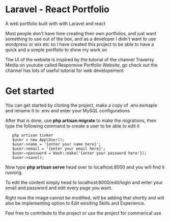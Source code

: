 # Laravel - React Portfolio

A web portfolio built with with Laravel and react

Most people don't have time creating their own portfolios, and just want something to use out of the box, and as a developer I didn't want to use wordpress or wix etc so I have created this project to be able to have a quick and a simple portfolio to show my work on

The UI of the website is inspired by the tutorial of the channel Traversy Media on youtube called Responsive Portfolio Website, go check out the channel has lots of useful tutorial for web developement


# Get started

You can get started by cloning the project, make a copy of .env.exmaple and rename it to .env and enter your MySQL configurations

After that is done, use **php artisan migrate** to make the migrations, then type the following command to create a user to be able to edit it

```
   php artisan tinker
   $user = new App\User();
   $user->name = '{enter your name here}';
   $user->email = '{enter your email here}';
   $user->password = Hash::make('{enter your password here'});
   $user->save();
```

Now type **php artisan serve** head over to localhost:8000 and you will find it running.

To edit the content simply head to localhost:8000/edit/login and enter your email and password and edit every page you want.


Right now the image cannot be modified, will be adding that shortly and will also be implementing option to Edit exisiting Skills and Experience.


Feel free to contribute to the project or use the project for commerical use
